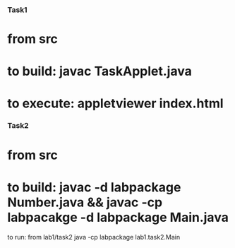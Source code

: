 ### Task1

from src 
===
to build:
javac TaskApplet.java
===
to execute:
appletviewer index.html
===
### Task2

from src 
===
to build:
javac -d labpackage Number.java && javac -cp labpacakge -d labpackage Main.java
===
to run:
from lab1/task2
java -cp labpackage lab1.task2.Main